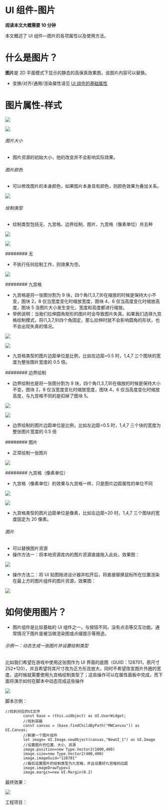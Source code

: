 # UI 组件-图片

<strong>阅读本文大概需要 10 分钟</strong>

本文概述了 UI 组件—图片的各项属性以及使用方法。

# 什么是图片？

<strong>图片</strong>是 2D 平面模式下显示的静态的高保真效果图，该图片内容可以替换。

- 变换/对齐/通用/渲染属性请见 [UI 组件的基础属性](https://meta.feishu.cn/wiki/wikcn5pYngyHnkkrJlz8bLMhC9e)

# 图片属性-样式

![](static/boxcnOZaMDsHZ10veG8iHNcCDpT.png)

![](static/boxcnnfEl86wIvL8jByILMOXjba.png)

###### 图片大小

- 图片资源的初始大小，他的改变并不会影响实际效果。

###### 图片颜色

- 可以修改图片的本身颜色，如果图片本身具有颜色，则颜色效果为叠加关系。

![](static/boxcnIZfL4nenJR3rktSUQMXxSb.gif)

###### 绘制类型

- 绘制类型包括无、九宫格、边界绘制、图片、九宫格（像素单位）共五种

![](static/boxcncdWvlVMuyxTQz6U6HMvyZc.png)

![](static/boxcn1HLpdo25K95PPmGBY27NDh.png)

######## 无

- 不执行任何绘制工作，则效果为空。

![](static/boxcnPlC9fvxqpqwOaYNgAv08nl.png)

######## 九宫格

- 九宫格是将一张图分割为 9 块，四个角(1,3,7,9)在缩放的时候是保持大小不变，图块 2，8 仅当宽度变化时缩放宽度，图块 4，6 仅当高度变化时缩放高度，图块 5 当图片大小发生变化，宽度和高度都进行缩放。
- 举例说明：当我们拉伸圆角矩形的图片时会导致图片失真。如果我们选择九宫格绘制模式，将(1,3,7,9)四个角固定，那么拉伸时就不会影响圆角的形状，也不会出现失真的情况。

![](static/boxcntXXS7j4CjHQSm66qHLyMqg.png)

![](static/boxcnF3IE9MRte9942zfCXmMvXb.png)

- 九宫格类型的图片边距单位是比例，比如左边距=0.5 时，1,4,7 三个图块的宽度为整张图片宽度的 0.5 倍。

######## 边界绘制

- 边界绘制也是将一张图分割为 9 块，四个角(1,3,7,9)在缩放的时候是保持大小不变，图块 2，8 仅当宽度变化时缩放宽度，图块 4，6 仅当高度变化时缩放高度，与九宫格不同的是扣掉了图块 5。

![](static/boxcntHX3cpLb0hqV8bwGMxSMnf.png)

![](static/boxcnZeYCHYYFXmuOAcO5NSfTyb.png)

- 边界绘制的图片边距单位是比例，比如左边距=0.5 时，1,4,7 三个块的宽度为整张图片宽度的 0.5 倍

######## 图片

- 正常绘制一张图片

![](static/boxcnCG6OG8ZLNMCowBElsZU7xb.png)

######## 九宫格（像素单位）

- 九宫格（像素单位）的效果与九宫格一样，只是图片边距属性的单位不同

![](static/boxcnjlhXYLYHs7CFEkFHH8dfTf.png)

![](static/boxcneeEZ06sjfi7CNMktrqZcIb.png)

- 九宫格类型的图片边距单位是像素，比如左边距=20 时，1,4,7 三个图块的宽度固定为 20 像素。

###### 图片

- 可以替换图片资源
- 操作方法一：将本地资源库内的图片资源直接拖入此处，效果图：

![](static/boxcnk88sZUdxcdslYWlWaIJrYd.gif)

- 操作方法二：将 UI 贴图拖进设计器并松开后，将直接替换鼠标所在位置渲染在最上方的图片组件的图片资源，效果图：

![](static/boxcn82TMZtBhsee6ByNoG8wahd.gif)

# 如何使用图片？

- 图片组件是比较基础的 UI 组件之一，与按钮不同，没有点击等交互功能。通常情况下图片是被当做渲染图或点缀提示等用途。

###### 示例一：动态生成一张图片并设置绘制类型

比如我们希望在游戏中使用这张图作为 UI 界面的底图（GUID：128701，原尺寸 252*120），并且希望将其尺寸改为正方形且放大，同时不希望改变图片外圈的宽度，这时候就需要使用九宫格绘制类型了；这些操作可以在属性面板中完成，而下面将演示如何在脚本中动态完成这些操作

![](static/boxcnzjzd76fH7lYS6cfxoLX0Cb.png)

脚本示例：

```
//找到对应的UI文件
        const base = (this.uiObject) as UI.UserWidget;
        //找到容器
        const canvas = (base.findChildByPath("MWCanvas")) as UI.Canvas; 
        //新建一个图片组件
        let image= UI.Image.newObject(canvas,"NewUI_1") as UI.Image
        //设置图片的位置、大小、资源
        image.position=new Type.Vector2(1000,400)
        image.size=new Type.Vector2(400,400)
        image.imageGuid="128701"
        //最后设置图片的绘制类型为九宫格，并且设置好九宫格的边距
        image.imageDrawType=1
        image.margin=new UI.Margin(0.2)
```

最终效果：

![](static/boxcnwwT0YO3QdL4dHWpjSMNLkf.png)

工程项目：
